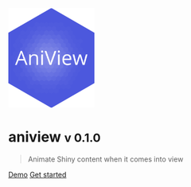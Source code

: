 <img src="_assets/img/logo.png" height=200 />

# aniview <small>v 0.1.0</small>

> Animate Shiny content when it comes into view

[Demo](https://shinyapp-aniview-sk6zmgmo5q-uw.a.run.app/)
[Get started](get-started)
